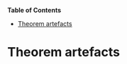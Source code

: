 **Table of Contents**

 - [Theorem artefacts](#theorem-artefacts)

<!--- END TOC -->

# Theorem artefacts